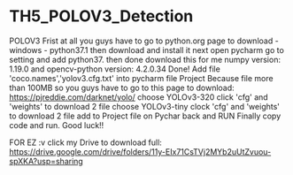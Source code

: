# TH5_POLOV3_Detection
POLOV3
Frist at all you guys have to go to python.org page to download - windows - python37.1
then download and install it
next open pycharm go to setting and add python37. then done download this for me
numpy version: 1.19.0 and opencv-python version: 4.2.0.34
Done! Add file 'coco.names','yolov3.cfg.txt' into pycharm file Project
Because file more than 100MB so you guys have to go to this page to download: https://pjreddie.com/darknet/yolo/
choose YOLOv3-320 click 'cfg' and 'weights' to download 2 file
choose YOLOv3-tiny clock 'cfg' and 'weights' to download 2 file
add to Project file on Pychar back and RUN
Finally copy code and run. Good luck!!


FOR EZ :v click my Drive to download full: https://drive.google.com/drive/folders/11y-EIx71CsTVj2MYb2uUtZvuou-spXKA?usp=sharing

